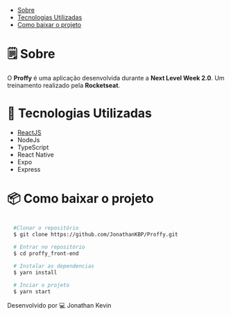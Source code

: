 

- [Sobre](#-sobre)
- [Tecnologias Utilizadas](#-tecnologias-utilizadas)
- [Como baixar o projeto](#como-baixar-o-projeto)

# 🗒 Sobre

O **Proffy** é uma aplicação desenvolvida durante a **Next Level Week 2.0**. Um treinamento realizado pela **Rocketseat**.

# 🚀 Tecnologias Utilizadas

  * [ReactJS](https://pt-br.reactjs.org)
  * NodeJs
  * TypeScript
  * React Native
  * Expo
  * Express

# 📦 Como baixar o projeto

```bash

  #Clonar o repositório
  $ git clone https://github.com/JonathanKBP/Proffy.git
  
  # Entrar no repositório
  $ cd proffy_front-end

  # Instalar as dependencias
  $ yarn install 

  # Inciar o projeto
  $ yarn start

```

Desenvolvido por 💻  Jonathan Kevin

